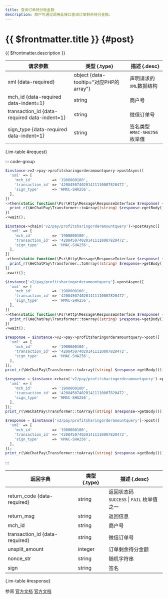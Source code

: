 ```yaml
---
title: 查询订单待分账金额
description: 商户可通过调用此接口查询订单剩余待分金额。
---
```


# {{ $frontmatter.title }} {#post}

{{ $frontmatter.description }}

| 请求参数 | 类型 {.type} | 描述 {.desc}
| --- | --- | ---
| xml {data-required} | object {data-tooltip="对应PHP的array"} | 声明请求的`XML`数据结构
| mch_id {data-required data-indent=1} | string | 商户号
| transaction_id {data-required data-indent=1} | string | 微信订单号
| sign_type {data-required data-indent=1} | string | 签名类型<br/>`HMAC-SHA256` 枚举值

{.im-table #request}

::: code-group

```php [异步纯链式]
$instance->v2->pay->profitsharingorderamountquery->postAsync([
  'xml' => [
    'mch_id'         => '1900000100',
    'transaction_id' => '4208450740201411110007820472',
    'sign_type'      => 'HMAC-SHA256',
  ],
])
->then(static function(\Psr\Http\Message\ResponseInterface $response) {
  print_r(\WeChatPay\Transformer::toArray((string) $response->getBody()));
})
->wait();
```

```php [异步声明式]
$instance->chain('v2/pay/profitsharingorderamountquery')->postAsync([
  'xml' => [
    'mch_id'         => '1900000100',
    'transaction_id' => '4208450740201411110007820472',
    'sign_type'      => 'HMAC-SHA256',
  ],
])
->then(static function(\Psr\Http\Message\ResponseInterface $response) {
  print_r(\WeChatPay\Transformer::toArray((string) $response->getBody()));
})
->wait();
```

```php [异步属性式]
$instance['v2/pay/profitsharingorderamountquery']->postAsync([
  'xml' => [
    'mch_id'         => '1900000100',
    'transaction_id' => '4208450740201411110007820472',
    'sign_type'      => 'HMAC-SHA256',
  ],
])
->then(static function(\Psr\Http\Message\ResponseInterface $response) {
  print_r(\WeChatPay\Transformer::toArray((string) $response->getBody()));
})
->wait();
```

```php [同步纯链式]
$response = $instance->v2->pay->profitsharingorderamountquery->post([
  'xml' => [
    'mch_id'         => '1900000100',
    'transaction_id' => '4208450740201411110007820472',
    'sign_type'      => 'HMAC-SHA256',
  ],
]);
print_r(\WeChatPay\Transformer::toArray((string) $response->getBody()));
```

```php [同步声明式]
$response = $instance->chain('v2/pay/profitsharingorderamountquery')->post([
  'xml' => [
    'mch_id'         => '1900000100',
    'transaction_id' => '4208450740201411110007820472',
    'sign_type'      => 'HMAC-SHA256',
  ],
]);
print_r(\WeChatPay\Transformer::toArray((string) $response->getBody()));
```

```php [同步属性式]
$response = $instance['v2/pay/profitsharingorderamountquery']->post([
  'xml' => [
    'mch_id'         => '1900000100',
    'transaction_id' => '4208450740201411110007820472',
    'sign_type'      => 'HMAC-SHA256',
  ],
]);
print_r(\WeChatPay\Transformer::toArray((string) $response->getBody()));
```

:::

| 返回字典 | 类型 {.type} | 描述 {.desc}
| --- | --- | ---
| return_code {data-required} | string | 返回状态码<br/>`SUCCESS` \| `FAIL` 枚举值之一
| return_msg | string | 返回信息
| mch_id | string | 商户号
| transaction_id {data-required} | string | 微信订单号
| unsplit_amount | integer | 订单剩余待分金额
| nonce_str | string | 随机字符串
| sign | string | 签名

{.im-table #response}

参阅 [官方文档](https://pay.weixin.qq.com/wiki/doc/api/allocation.php?chapter=27_10&index=7) [官方文档](https://pay.weixin.qq.com/wiki/doc/api/allocation.php?chapter=27_10&index=7)
